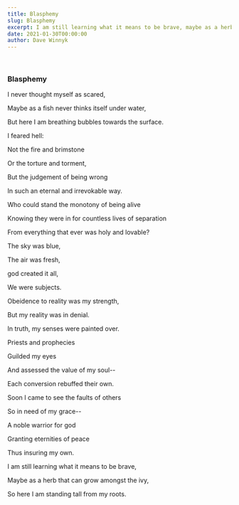 ```yaml
---
title: Blasphemy
slug: Blasphemy
excerpt: I am still learning what it means to be brave, maybe as a herb that can grow amongst the ivy, so here I am standing tall from my roots. 
date: 2021-01-30T00:00:00
author: Dave Winnyk 
---
```

<br>

### Blasphemy

I never thought myself as scared, 

Maybe as a fish never thinks itself under water, 

But here I am breathing bubbles towards the surface.
<br>

I feared hell: 

Not the fire and brimstone

Or the torture and torment,

But the judgement of being wrong

In such an eternal and irrevokable way. 

Who could stand the monotony of being alive 

Knowing they were in for countless lives of separation

From everything that ever was holy and lovable? 

The sky was blue, 

The air was fresh, 

god created it all, 

We were subjects.

Obeidence to reality was my strength, 

But my reality was in denial. 

In truth, my senses were painted over. 

Priests and prophecies 

Guilded my eyes 

And assessed the value of my soul-- 

Each conversion rebuffed their own. 

Soon I came to see the faults of others 

So in need of my grace-- 

A noble warrior for god 

Granting eternities of peace 

Thus insuring my own. 
<br>

I am still learning what it means to be brave, 

Maybe as a herb that can grow amongst the ivy, 

So here I am standing tall from my roots. 